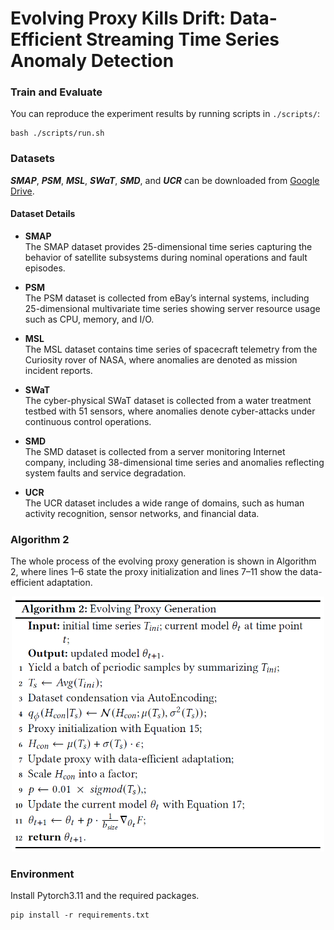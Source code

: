 # Evolving Proxy Kills Drift: Data-Efficient Streaming Time Series Anomaly Detection


### Train and Evaluate
You can reproduce the experiment results by running scripts in `./scripts/`:
```
bash ./scripts/run.sh
```

### Datasets

_**SMAP**_, _**PSM**_, _**MSL**_, _**SWaT**_, _**SMD**_, and _**UCR**_ can be downloaded from [Google Drive](https://drive.google.com/drive/folders/1KOQvV2nR6Y9tIkB4XELHA1CaV1F8LrZ6).

#### Dataset Details

- **SMAP**  
  The SMAP dataset provides 25-dimensional time series capturing the behavior of satellite subsystems during nominal operations and fault episodes.

- **PSM**  
  The PSM dataset is collected from eBay’s internal systems, including 25-dimensional multivariate time series showing server resource usage such as CPU, memory, and I/O.

- **MSL**  
  The MSL dataset contains time series of spacecraft telemetry from the Curiosity rover of NASA, where anomalies are denoted as mission incident reports.

- **SWaT**  
  The cyber-physical SWaT dataset is collected from a water treatment testbed with 51 sensors, where anomalies denote cyber-attacks under continuous control operations. 

- **SMD**  
  The SMD dataset is collected from a server monitoring Internet company, including 38-dimensional time series and anomalies reflecting system faults and service degradation.

- **UCR**  
  The UCR dataset includes a wide range of domains, such as human activity recognition, sensor networks, and financial data.

### Algorithm 2
The whole process of the evolving proxy generation is shown
in Algorithm 2, where lines 1–6 state the proxy initialization and
lines 7–11 show the data-efficient adaptation.
<p align="center">
<img width="500" src="fig/algorithm.png"/>
</p>



###  Environment
 Install Pytorch3.11 and the required packages.
```
pip install -r requirements.txt
```
